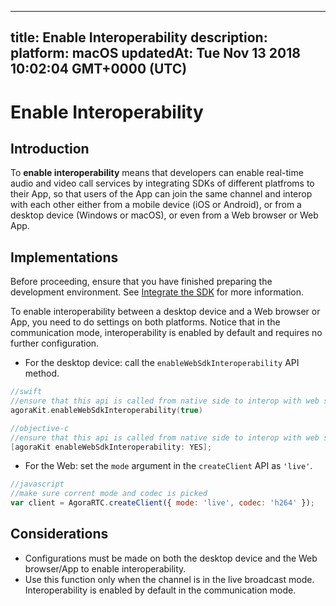 
---
title: Enable Interoperability 
description: 
platform: macOS
updatedAt: Tue Nov 13 2018 10:02:04 GMT+0000 (UTC)
---
# Enable Interoperability 
## Introduction

To **enable interoperability** means that developers can enable real-time audio and video call services by integrating SDKs of different platfroms to their App, so that users of the App can join the same channel and interop with each other either from a mobile device (iOS  or Android), or from a desktop device (Windows or macOS), or even from a Web browser or Web App.

## Implementations

Before proceeding, ensure that you have finished preparing the development environment. See [Integrate the SDK](../../en/Interactive%20Broadcast/mac_video.md) for more information.

To enable interoperability between a desktop device and a Web browser or App, you need to do settings on both platforms. Notice that in the communication mode, interoperability is enabled by default and requires no further configuration.

* For the desktop device:  call the `enableWebSdkInteroperability` API method.

```swift
//swift
//ensure that this api is called from native side to interop with web sdk
agoraKit.enableWebSdkInteroperability(true)
```

```objective-c
//objective-c
//ensure that this api is called from native side to interop with web sdk
[agoraKit enableWebSdkInteroperability: YES];
```

*  For the Web: set the `mode` argument in the `createClient` API as `'live'`.

```javascript
//javascript
//make sure corrent mode and codec is picked
var client = AgoraRTC.createClient({ mode: 'live', codec: 'h264' });
```

## Considerations

* Configurations must be made on both the desktop device and the Web browser/App to enable interoperability.
* Use this function only when the channel is in the live broadcast mode. Interoperability is enabled by default in the communication mode.
